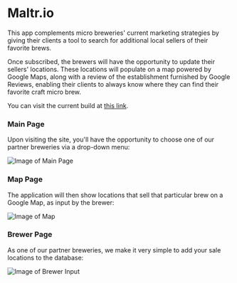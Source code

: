 
# Maltr.io

 This app complements micro breweries' current marketing strategies by giving their clients a tool to search for additional local sellers of their favorite brews.

 Once subscribed, the brewers will have the opportunity to update their sellers' locations. These locations will populate on a map powered by Google Maps, along with a review of the establishment furnished by Google Reviews, enabling their clients to always know where they can find their favorite craft micro brew.

 You can visit the current build at [this link](https://thematson.github.io/maltr/).

### Main Page
 Upon visiting the site, you'll have the opportunity to choose one of our partner breweries via a drop-down menu:

 ![Image of Main Page](assets/images/screenshots/maltrMain.png)

### Map Page
The application will then show locations that sell that particular brew on a Google Map, as input by the brewer:

![Image of Map](assets/images/screenshots/maltrMap.png)

### Brewer Page
As one of our partner breweries, we make it very simple to add your sale locations to the database:

![Image of Brewer Input](assets/images/screenshots/maltrBrewer.png)

